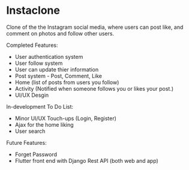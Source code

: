 # Instaclone
Clone of the the Instagram social media, where users can post like, and comment on photos and follow other users. 

Completed Features:
- User authentication system
- User follow system
- User can update thier information
- Post system - Post, Comment, Like
- Home (list of posts from users you follow)
- Activity (Notified when someone follows you or likes your post.)
- UI/UX Desgin

In-development To Do List: 
- Minor UI/UX  Touch-ups (Login, Register)
- Ajax for the home liking
- User search 

Future Features:
- Forget Password
- Flutter front end with Django Rest API (both web and app)
